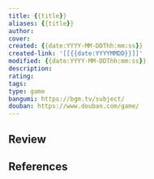 ```yaml
---
title: {{title}}
aliases: {{title}}
author: 
cover: 
created: {{date:YYYY-MM-DDThh:mm:ss}}
created-link: '[[{{date:YYYYMMDD}}]]'
modified: {{date:YYYY-MM-DDThh:mm:ss}}
description: 
rating: 
tags: 
type: game
bangumi: https://bgm.tv/subject/
douban: https://www.douban.com/game/
---
```


## Review

## References
